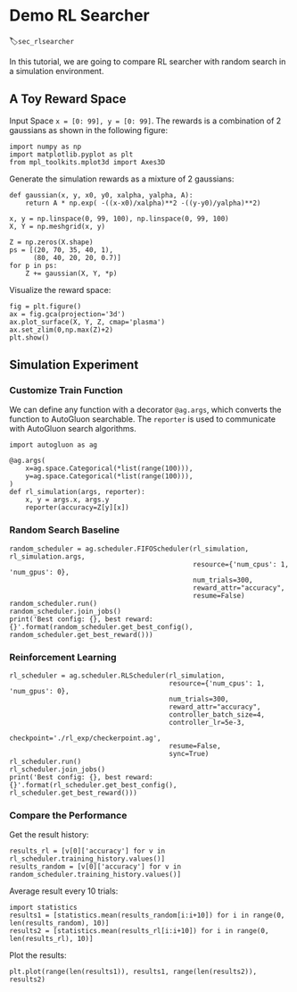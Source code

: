 # Demo RL Searcher 
:label:`sec_rlsearcher`

In this tutorial, we are going to compare RL searcher with random search in a simulation environment.

## A Toy Reward Space

Input Space `x = [0: 99], y = [0: 99]`.
The rewards is a combination of 2 gaussians as shown in the following figure:

```{.python .input}
import numpy as np
import matplotlib.pyplot as plt
from mpl_toolkits.mplot3d import Axes3D
```

Generate the simulation rewards as a mixture of 2 gaussians:

```{.python .input}
def gaussian(x, y, x0, y0, xalpha, yalpha, A): 
    return A * np.exp( -((x-x0)/xalpha)**2 -((y-y0)/yalpha)**2) 

x, y = np.linspace(0, 99, 100), np.linspace(0, 99, 100) 
X, Y = np.meshgrid(x, y)

Z = np.zeros(X.shape) 
ps = [(20, 70, 35, 40, 1),
      (80, 40, 20, 20, 0.7)]
for p in ps:
    Z += gaussian(X, Y, *p)
```

Visualize the reward space:

```{.python .input}
fig = plt.figure()
ax = fig.gca(projection='3d') 
ax.plot_surface(X, Y, Z, cmap='plasma') 
ax.set_zlim(0,np.max(Z)+2)
plt.show()
```

## Simulation Experiment

### Customize Train Function

We can define any function with a decorator `@ag.args`, which converts the function to
AutoGluon searchable. The `reporter` is used to communicate with AutoGluon search algorithms.

```{.python .input}
import autogluon as ag

@ag.args(
    x=ag.space.Categorical(*list(range(100))),
    y=ag.space.Categorical(*list(range(100))),
)
def rl_simulation(args, reporter):
    x, y = args.x, args.y
    reporter(accuracy=Z[y][x])
```

### Random Search Baseline

```{.python .input}
random_scheduler = ag.scheduler.FIFOScheduler(rl_simulation, rl_simulation.args,
                                              resource={'num_cpus': 1, 'num_gpus': 0},
                                              num_trials=300,
                                              reward_attr="accuracy",
                                              resume=False)
random_scheduler.run()
random_scheduler.join_jobs()
print('Best config: {}, best reward: {}'.format(random_scheduler.get_best_config(), random_scheduler.get_best_reward()))
```

### Reinforcement Learning

```{.python .input}
rl_scheduler = ag.scheduler.RLScheduler(rl_simulation,
                                        resource={'num_cpus': 1, 'num_gpus': 0},
                                        num_trials=300,
                                        reward_attr="accuracy",
                                        controller_batch_size=4,
                                        controller_lr=5e-3,
                                        checkpoint='./rl_exp/checkerpoint.ag',
                                        resume=False,
                                        sync=True)
rl_scheduler.run()
rl_scheduler.join_jobs()
print('Best config: {}, best reward: {}'.format(rl_scheduler.get_best_config(), rl_scheduler.get_best_reward()))
```

### Compare the Performance

Get the result history:

```{.python .input}
results_rl = [v[0]['accuracy'] for v in rl_scheduler.training_history.values()]
results_random = [v[0]['accuracy'] for v in random_scheduler.training_history.values()]
```

Average result every 10 trials:

```{.python .input}
import statistics
results1 = [statistics.mean(results_random[i:i+10]) for i in range(0, len(results_random), 10)]
results2 = [statistics.mean(results_rl[i:i+10]) for i in range(0, len(results_rl), 10)]
```

Plot the results:

```{.python .input}
plt.plot(range(len(results1)), results1, range(len(results2)), results2)
```
